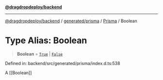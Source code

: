 [**@dragdropdeploy/backend**](../../../../../README.md)

***

[@dragdropdeploy/backend](../../../../../README.md) / [generated/prisma](../../../README.md) / [Prisma](../README.md) / Boolean

# Type Alias: Boolean

> **Boolean** = [`True`](True.md) \| [`False`](False.md)

Defined in: backend/src/generated/prisma/index.d.ts:538

A [[Boolean]]
